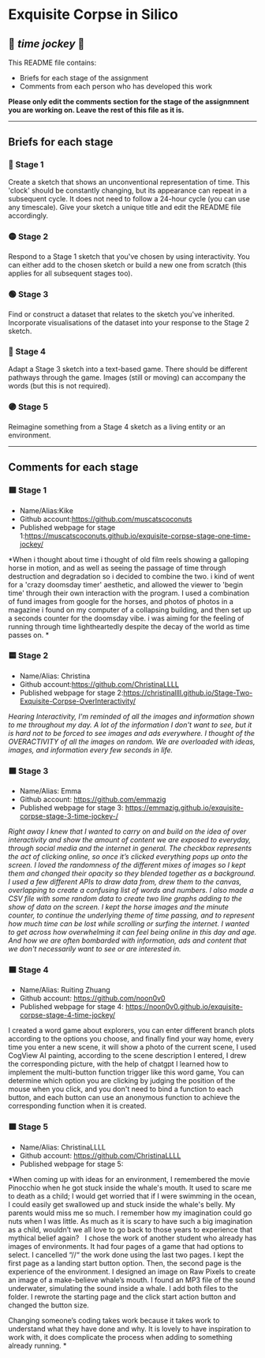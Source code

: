 # Exquisite Corpse in Silico
## 🔻 *time jockey* 🔻

This README file contains:
- Briefs for each stage of the assignment
- Comments from each person who has developed this work

**Please only edit the comments section for the stage of the assignmnent you are working on. Leave the rest of this file as it is.**

*****
## Briefs for each stage

### 🔴 Stage 1
Create a sketch that shows an unconventional representation of time. This 'clock' should be constantly changing, but its appearance can repeat in a subsequent cycle. It does not need to follow a 24-hour cycle (you can use any timescale). Give your sketch a unique title and edit the README file accordingly.

### 🟡 Stage 2
Respond to a Stage 1 sketch that you've chosen by using interactivity. You can either add to the chosen sketch or build a new one from scratch (this applies for all subsequent stages too).

### 🟢 Stage 3
Find or construct a dataset that relates to the sketch you've inherited. Incorporate visualisations of the dataset into your response to the Stage 2 sketch.

### 🔵 Stage 4
Adapt a Stage 3 sketch into a text-based game. There should be different pathways through the game. Images (still or moving) can accompany the words (but this is not required).

### 🟣 Stage 5
Reimagine something from a Stage 4 sketch as a living entity or an environment.

*****
## Comments for each stage

### 🟥 Stage 1
- Name/Alias:Kike
- Github account:https://github.com/muscatscoconuts
- Published webpage for stage 1:https://muscatscoconuts.github.io/exquisite-corpse-stage-one-time-jockey/

*When i thought about time i thought of old film reels showing a galloping horse in motion, and as well as seeing the passage of time through destruction and degradation so i decided to combine the two. i kind of went for a 'crazy doomsday timer' aesthetic, and allowed the viewer to 'begin time' through their own interaction with the program. I used a combination of fund images from google for the horses, and photos of photos in a magazine i found on my computer of a collapsing building, and then set up a seconds counter for the doomsday vibe. i was aiming for the feeling of running through time lightheartedly despite the decay of the world as time passes on. *

### 🟨 Stage 2
- Name/Alias: Christina 
- Github account:https://github.com/ChristinaLLLL
- Published webpage for stage 2:https://christinallll.github.io/Stage-Two-Exquisite-Corpse-OverInteractivity/

*Hearing Interactivity, I'm reminded of all the images and information shown to me throughout my day.  A lot of the information I don't want to see, but it is hard not to be forced to see images and ads everywhere.  I thought of the OVERACTIVITY of all the images on random.  We are overloaded with ideas, images, and information every few seconds in life.*  

### 🟩 Stage 3
- Name/Alias: Emma
- Github account: https://github.com/emmazig
- Published webpage for stage 3: https://emmazig.github.io/exquisite-corpse-stage-3-time-jockey-/

*Right away I knew that I wanted to carry on and build on the idea of over interactivity and show the amount of content we are exposed to everyday, through social media and the internet in general. The checkbox represents the act of clicking online, so once it’s clicked everything pops up onto the screen. I loved the randomness of the different mixes of images so I kept them and changed their opacity so they blended together as a background. I used a few different APIs to draw data from, drew them to the canvas, overlapping to create a confusing list of words and numbers. I also made a CSV file with some random data to create two line graphs adding to the show of data on the screen.
I kept the horse images and the minute counter, to continue the underlying theme of time passing, and to represent how much time can be lost while scrolling or surfing the internet.
I wanted to get across how overwhelming it can feel being online in this day and age. And how we are often bombarded with information, ads and content that we don't necessarily want to see or are interested in.*

### 🟦 Stage 4
- Name/Alias: Ruiting Zhuang
- Github account: https://github.com/noon0v0
- Published webpage for stage 4: https://noon0v0.github.io/exquisite-corpse-stage-4-time-jockey/

I created a word game about explorers, you can enter different branch plots according to the options you choose, and finally find your way home, every time you enter a new scene, it will show a photo of the current scene, I used CogView AI painting, according to the scene description I entered, I drew the corresponding picture, with the help of chatgpt I learned how to implement the multi-button function trigger like this word game, You can determine which option you are clicking by judging the position of the mouse when you click, and you don't need to bind a function to each button, and each button can use an anonymous function to achieve the corresponding function when it is created.

### 🟪 Stage 5
- Name/Alias: ChristinaLLLL
- Github account: https://github.com/ChristinaLLLL
- Published webpage for stage 5:

*When coming up with ideas for an environment, I remembered the movie Pinocchio when he got stuck inside the whale's mouth.  It used to scare me to death as a child; I would get worried that if I were swimming in the ocean, I could easily get swallowed up and stuck inside the whale's belly.  My parents would miss me so much.  I remember how my imagination could go nuts when I was little.  As much as it is scary to have such a big imagination as a child, wouldn’t we all love to go back to those years to experience that mythical belief again?   
I chose the work of another student who already has images of environments.  It had four pages of a game that had options to select.  I cancelled “//“ the work done using the last two pages.  I kept the first page as a landing start button option.  Then, the second page is the experience of the environment.  I designed an image on Raw Pixels to create an image of a make-believe whale’s mouth.  I found an MP3 file of the sound underwater, simulating the sound inside a whale. I add both files to the folder.  I rewrote the starting page and the click start action button and changed the button size.  

Changing someone’s coding takes work because it takes work to understand what they have done and why.  It is lovely to have inspiration to work with, it does complicate the process when adding to something already running. 
*
